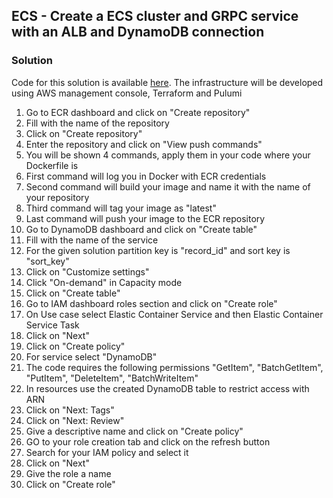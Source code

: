 ## ECS - Create a ECS cluster and GRPC service with an ALB and DynamoDB connection

### Solution

Code for this solution is available [here](https://github.com/ZRRero/blacklist-api). The infrastructure will be developed using AWS management console, Terraform and Pulumi

1. Go to ECR dashboard and click on "Create repository"
2. Fill with the name of the repository
3. Click on "Create repository"
4. Enter the repository and click on "View push commands"
5. You will be shown 4 commands, apply them in your code where your Dockerfile is
6. First command will log you in Docker with ECR credentials
7. Second command will build your image and name it with the name of your repository
8. Third command will tag your image as "latest"
9. Last command will push your image to the ECR repository
10. Go to DynamoDB dashboard and click on "Create table"
11. Fill with the name of the service
12. For the given solution partition key is "record_id" and sort key is "sort_key"
13. Click on "Customize settings"
14. Click "On-demand" in Capacity mode
15. Click on "Create table"
16. Go to IAM dashboard roles section and click on "Create role"
17. On Use case select Elastic Container Service and then Elastic Container Service Task
18. Click on "Next"
19. Click on "Create policy"
20. For service select "DynamoDB"
21. The code requires the following permissions "GetItem", "BatchGetItem", "PutItem", "DeleteItem", "BatchWriteItem"
22. In resources use the created DynamoDB table to restrict access with ARN
23. Click on "Next: Tags"
24. Click on "Next: Review"
25. Give a descriptive name and click on "Create policy"
26. GO to your role creation tab and click on the refresh button
27. Search for your IAM policy and select it
28. Click on "Next"
29. Give the role a name
30. Click on "Create role"